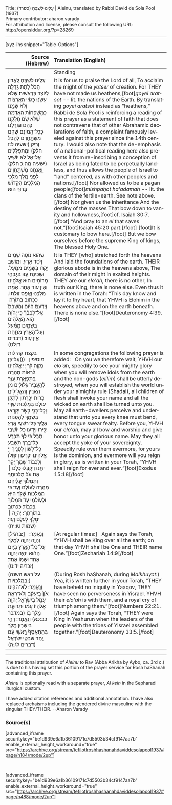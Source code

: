 <html>
<head></head>
<body>
Title: עָלֵינוּ לְשַׁבֵּחַ (ספרד)‏ | Aleinu, translated by Rabbi David de Sola Pool (1937)<br />
Primary contributor: aharon.varady<br />
For attribution and license, please consult the following URL: <a href="http://opensiddur.org/?p=28269">http://opensiddur.org/?p=28269</a>
<p />
<hr />

[xyz-ihs snippet="Table-Options"]<table style="margin-left: auto; margin-right: auto;" class="draggable">
<thead><tr><th id="x" style="text-align: right;">Source (Hebrew)</th><th style="text-align: left;">Translation (English)</th></tr></thead>
<tbody>
<tr><td style="vertical-align:top;">
<div class="liturgy" lang="he">

</span></div></td>
 
<td style="vertical-align:top;">
<div class="english" lang="en">
<span class="instruction">Standing</span> 
</div></td></tr>


<tr><td style="vertical-align:top;">
<div class="liturgy" lang="he">
עָלֵֽינוּ לְשַׁבֵּֽחַ לַֽאֲדוֹן הַכֹּל 
לָתֵת גְּדֻלָּה לְיוֹצֵר בְּרֵאשִׁית׃
שֶׁלֹּא עָשָֽׂנוּ כְּגוֹיֵי הָֽאֲרָצוֹת 
וְלֹא שָׂמָֽנוּ כְּמִשְׁפְּחוֹת הָֽאֲדָמָה׃
שֶׁלֹּא שָׂם חֶלְקֵֽנוּ כָּהֶם 
וגֽוֹרָלֵנוּ כְּכׇל־הֲמוֹנָֽם׃
שֶׁהֵם מִשְׁתַּֽחֲוִים לְהֶֽבֶל וָרִיק <span class="citation">(ישעיה ל:ז חלק)</span> 
וּמִתְפַּלְּלִים אֶל־אֵל לֹא יוֹשִֽׁיעַ׃ <span class="citation">(ישעיה מה:כ חלק)</span>
וַֽאֲנַחְנוּ מִשְׁתַּֽחֲוִים לִפְנֵי מֶֽלֶךְ מַלְכֵי הַמְּלָכִים 
הַקָּדוֹשׁ בָּרוּךְ הוּא׃
</span></div></td>
 
<td style="vertical-align:top;">
<div class="english" lang="en">
It is for us to praise the Lord of all, 
To acclaim the might of the <em>yotser</em> of creation. 
For THEY have not made us heathens,[foot]<em>goyei aratsot</em> -- lit. the nations of the Earth. By translating <em>goyei aratsot</em> instead as "heathens," Rabbi de Sola Pool is reinforcing a reading of this prayer as a statement of faith that does not contravene that of other Abrahamic declarations of faith, a complaint famously leveled against this prayer since the 14th century. I would also note that the de-emphasis of a national-political reading here also prevents it from re-inscribing a conception of Israel as being fated to be perpetually landless, and thus allows the people of Israel to "land" centered, as with other peoples and nations.[/foot] 
Nor allowed us to be a pagan people;[foot]<em>mishpaḥot ha'adamah</em> -- lit. the clans of the fertile-earth. See note above.[/foot]  
Nor given us the inheritance 
And the destiny of the masses 
That bow down to vanity and hollowness,[foot]cf. Isaiah 30:7.[/foot] 
“And pray to an <em>el</em> that saves not.”[foot]Isaiah 45:20 part.[/foot]
[foot]It is customary to bow here.[/foot] But we bow ourselves before the supreme King of kings, 
The blessed Holy One. 
</div></td></tr>


<tr><td style="vertical-align:top;">
<div class="liturgy" lang="he">
שֶׁהוּא נוֹטֶה שָׁמַֽיִם 
וְיֹסֵד אָרֶץ. 
וּמוֹשַׁב יְקָרוֹ בַּשָּׁמַֽיִם מִמַּֽעַל. 
וּשְׁכִינַת עֻזּוֹ בְּגׇבְהֵי מְרוֹמִים׃ 
הוּא אֱלֹהֵֽינוּ וְאֵין עוֹד אַחֵר. 
אֱמֶת מַלְכֵּֽנוּ וְאֶֽפֶס זֽוּלָתוֹ. 
כַּכָּתוּב בַּתּוֹרָה׃ 
וְיָדַעְתָּ֣ הַיּ֗וֹם 
וַהֲשֵׁבֹתָ֮ אֶל־לְבָבֶ֒ךָ֒ 
כִּ֤י יְהֹוָה֙ ה֣וּא הָֽאֱלֹהִ֔ים
בַּשָּׁמַ֣יִם מִמַּ֔עַל
וְעַל־הָאָ֖רֶץ מִתָּ֑חַת 
אֵ֖ין עֽוֹד׃ <span class="citation">(דברים ד:לט)</span>
</span></div></td>
 
<td style="vertical-align:top;">
<div class="english" lang="en">
It is THEY [who] stretched forth the heavens 
And laid the foundations of the earth. 
THEIR glorious abode is in the heavens above, 
The domain of their might in exalted heights. 
THEY are our <em>elo'ah</em>, there is no other, 
In truth our King, there is none else. 
Even thus it is written in the Torah: 
“This day know 
and lay it to thy heart, 
that YHVH is Elohim
in the heavens above 
and on the earth beneath. 
There is none else.”[foot]Deuteronomy 4:39.[/foot]
</div></td></tr>


<tr><td style="vertical-align:top;">
<div class="liturgy" lang="he">
<span class="instruction">בקצת קהילות מוסיפין</span>
&nbsp;
(וְ)עַל־כֵּן נְקַוֶּה לְּךָ יְיָ אֱלֹהֵֽינוּ 
לִרְאוֹת מְהֵרָה בְּתִפְאֶֽרֶת עֻזֶּֽךָ 
לְהַֽעֲבִיר גִּלּוּלִים מִן הָאָֽרֶץ 
וְהָֽאֱלִילִים כָּרוֹת יִכָּֽרֵתוּן
לְתַקֵּן עוֹלָם בְּמַלְכוּת שַׁדַּי‏
וְכׇל־בְּנֵי בָשָׂר יִקְרְאוּ בִשְׁמֶֽךָ 
לְהַפְנוֹת אֵלֶֽיךָ כׇּל־רִשְׁעֵי אָֽרֶץ׃
יַכִּֽירוּ וְיֵֽדְעוּ כׇּל יוֹשְׁבֵי תֵבֵֽל 
כִּי לְךָ תִּכְרַע כׇּל־בֶּֽרֶךְ תִּשָּׁבַע כׇּל־לָשׁוֹן׃
לְפָנֶֽיךָ יְיָ אֱלֹהֵֽינוּ יִכְרְעוּ וְיִפּֽוֹלוּ 
וְלִכְבוֹד שִׁמְךָ יְקָר יִתֵּֽנוּ
וִיקַבְּלוּ כֻלָּם ׀ אֶת עֹל מַלְכוּתֶֽךָ 
וְתִמְלוֹךְ עֲלֵיהֶם מְהֵרָה לְעוֹלָם וָעֶד׃
כִּי הַמַּלְכוּת שֶׁלְּךָ הִיא 
וּלְעֽוֹלְמֵי עַד תִּמְלוֹךְ בְּכָבוֹד׃‏
כַּכָּתוּב בְּתוֹרָתֶךָ:  
יְהוָ֥ה ׀ יִמְלֹ֖ךְ לְעֹלָ֥ם וָעֶֽד׃ <span class="citation">(שמות טו:יח)</span>‏
</span></div></td>
 
<td style="vertical-align:top;">
<div class="english" lang="en">
<span class="instruction">In some congregations the following prayer is added:</span>
&nbsp;
On you we therefore wait, YHVH our <em>elo'ah</em>, 
speedily to see your mighty glory 
when you will remove idols from the earth 
and the non-gods (<em>elilim</em>) shall be utterly destroyed, 
when you will establish the world under your almighty rule (Shadai), 
all children of flesh shall invoke your name 
and all the wicked on earth shall be turned unto you. 
May all earth-dwellers perceive and understand that unto you 
every knee must bend, every tongue swear fealty. 
Before you, YHVH our <em>elo'ah</em>, may all bow and worship 
and give honor unto your glorious name. 
May they all accept the yoke of your sovereignty. 
Speedily rule over them evermore, 
for yours is the dominion, 
and evermore will you reign in glory, 
as is written in your Torah, 
“YHVH shall reign for ever and ever.”[foot]Exodus 15:18[/foot]&nbsp;
</div></td></tr>


<tr><td style="vertical-align:top;">
<div class="liturgy" lang="he">
<span class="instruction">[ברגיל:]</span>
&nbsp;
וְנֶאֱמַר:‏ 
וְהָיָ֧ה יְהוָ֛ה לְמֶ֖לֶךְ עַל־כָּל־הָאָ֑רֶץ
בַּיּ֣וֹם הַה֗וּא יִהְיֶ֧ה יְהוָ֛ה אֶחָ֖ד
וּשְׁמ֥וֹ אֶחָֽד׃ <span class="citation">(זכריה יד:ט)‏</span>‏
</span></div></td>
 
<td style="vertical-align:top;">
<div class="english" lang="en">
<span class="instruction">[At regular times:]</span> 
&nbsp;
Again says the Torah, 
“YHVH shall be King over all the earth; 
on that day YHVH shall be One 
and THEIR name One.”[foot]Zechariah 14:9[/foot]
</div></td></tr>


<tr><td style="vertical-align:top;">
<div class="liturgy" lang="he">
<span class="instruction">(על ראש השנה במלכויות:)</span>
&nbsp;
וְנֶֽאֱמַר:‏ 
לֹֽא־הִבִּ֥יט אָ֙וֶן֙ בְּיַעֲקֹ֔ב 
וְלֹא־רָאָ֥ה עָמָ֖ל בְּיִשְׂרָאֵ֑ל 
יְהוָ֤ה אֱלֹהָיו֙ עִמּ֔וֹ 
וּתְרוּעַ֥ת מֶ֖לֶךְ בּֽוֹ׃ <span class="citation">(במדבר כב:כא)‏</span>‏
וְנֶֽאֱמַר:‏ 
וַיְהִ֥י בִישֻׁר֖וּן מֶ֑לֶךְ 
בְּהִתְאַסֵּף֙ רָ֣אשֵׁי עָ֔ם יַ֖חַד שִׁבְטֵ֥י יִשְׂרָאֵֽל׃ <span class="citation">(דברים לג:ה)‏</span>‏
</span></div></td>
 
<td style="vertical-align:top;">
<div class="english" lang="en">
<span class="instruction">(During Rosh haShanah, during <em>Malkhuyot</em>:)</span> 
&nbsp;
Yea, it is written further in your Torah, 
“THEY have beheld no iniquity in Yaaqov, 
THEY have seen no perverseness in Yisrael. 
YHVH their <em>elo'ah</em> is with them, 
and a royal cry of triumph among them.”[foot]Numbers 22:21.[/foot]
Again says the Torah, 
“THEY were King in Yeshurun 
when the leaders of the people with the tribes of Yisrael assembled together.”[foot]Deuteronomy 33:5.[/foot]
</div></td></tr>
</tbody></table>

<hr />

The traditional attribution of <em>Aleinu</em> to Rav (Abba Arikha by Aybo, ca. 3rd c.) is due to his having set this portion of the prayer service for Rosh haShanah containing this prayer.

<em>Aleinu</em> is optionally read with a separate prayer, <em>Al kein</em> in the Sepharadi liturgical custom.

I have added citation references and additional annotation. I have also replaced archaisms including the gendered divine masculine with the singular THEY/THEIR. --Aharon Varady

<h3>Source(s)</h3>

[advanced_iframe securitykey="be1d939e6a1b36109171c7d5503b34cf9147aa7b" enable_external_height_workaround="true" src="https://archive.org/stream/tefilotlroshhashanahdaviddesolapool1937#page/n184/mode/2up"]

&nbsp;

[advanced_iframe securitykey="be1d939e6a1b36109171c7d5503b34cf9147aa7b" enable_external_height_workaround="true" src="https://archive.org/stream/tefilotlroshhashanahdaviddesolapool1937#page/n488/mode/2up"]
</body>
</html>